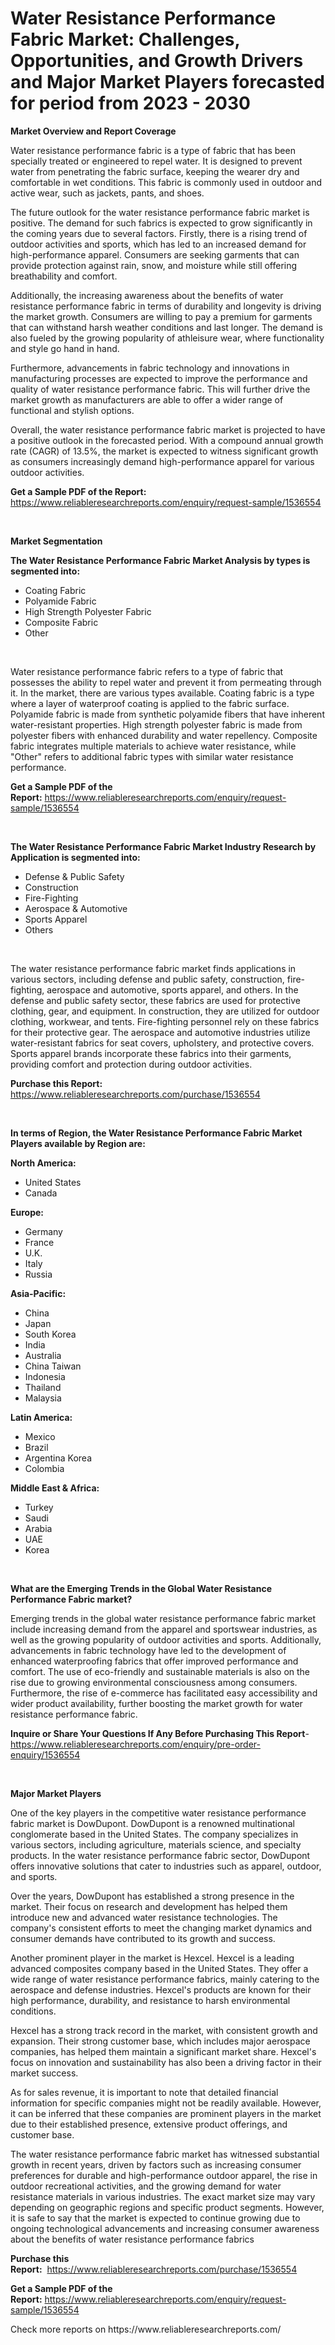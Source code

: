 <p><h1>Water Resistance Performance Fabric Market: Challenges, Opportunities, and Growth Drivers and Major Market Players forecasted for period from 2023 - 2030</h1></p><p><strong>Market Overview and Report Coverage</strong></p>
<p><p>Water resistance performance fabric is a type of fabric that has been specially treated or engineered to repel water. It is designed to prevent water from penetrating the fabric surface, keeping the wearer dry and comfortable in wet conditions. This fabric is commonly used in outdoor and active wear, such as jackets, pants, and shoes.</p><p>The future outlook for the water resistance performance fabric market is positive. The demand for such fabrics is expected to grow significantly in the coming years due to several factors. Firstly, there is a rising trend of outdoor activities and sports, which has led to an increased demand for high-performance apparel. Consumers are seeking garments that can provide protection against rain, snow, and moisture while still offering breathability and comfort.</p><p>Additionally, the increasing awareness about the benefits of water resistance performance fabric in terms of durability and longevity is driving the market growth. Consumers are willing to pay a premium for garments that can withstand harsh weather conditions and last longer. The demand is also fueled by the growing popularity of athleisure wear, where functionality and style go hand in hand.</p><p>Furthermore, advancements in fabric technology and innovations in manufacturing processes are expected to improve the performance and quality of water resistance performance fabric. This will further drive the market growth as manufacturers are able to offer a wider range of functional and stylish options.</p><p>Overall, the water resistance performance fabric market is projected to have a positive outlook in the forecasted period. With a compound annual growth rate (CAGR) of 13.5%, the market is expected to witness significant growth as consumers increasingly demand high-performance apparel for various outdoor activities.</p></p>
<p><strong>Get a Sample PDF of the Report:</strong> <a href="https://www.reliableresearchreports.com/enquiry/request-sample/1536554">https://www.reliableresearchreports.com/enquiry/request-sample/1536554</a></p>
<p>&nbsp;</p>
<p><strong>Market Segmentation</strong></p>
<p><strong>The Water Resistance Performance Fabric Market Analysis by types is segmented into:</strong></p>
<p><ul><li>Coating Fabric</li><li>Polyamide Fabric</li><li>High Strength Polyester Fabric</li><li>Composite Fabric</li><li>Other</li></ul></p>
<p>&nbsp;</p>
<p><p>Water resistance performance fabric refers to a type of fabric that possesses the ability to repel water and prevent it from permeating through it. In the market, there are various types available. Coating fabric is a type where a layer of waterproof coating is applied to the fabric surface. Polyamide fabric is made from synthetic polyamide fibers that have inherent water-resistant properties. High strength polyester fabric is made from polyester fibers with enhanced durability and water repellency. Composite fabric integrates multiple materials to achieve water resistance, while "Other" refers to additional fabric types with similar water resistance performance.</p></p>
<p><strong>Get a Sample PDF of the Report:</strong>&nbsp;<a href="https://www.reliableresearchreports.com/enquiry/request-sample/1536554">https://www.reliableresearchreports.com/enquiry/request-sample/1536554</a></p>
<p>&nbsp;</p>
<p><strong>The Water Resistance Performance Fabric Market Industry Research by Application is segmented into:</strong></p>
<p><ul><li>Defense & Public Safety</li><li>Construction</li><li>Fire-Fighting</li><li>Aerospace & Automotive</li><li>Sports Apparel</li><li>Others</li></ul></p>
<p>&nbsp;</p>
<p><p>The water resistance performance fabric market finds applications in various sectors, including defense and public safety, construction, fire-fighting, aerospace and automotive, sports apparel, and others. In the defense and public safety sector, these fabrics are used for protective clothing, gear, and equipment. In construction, they are utilized for outdoor clothing, workwear, and tents. Fire-fighting personnel rely on these fabrics for their protective gear. The aerospace and automotive industries utilize water-resistant fabrics for seat covers, upholstery, and protective covers. Sports apparel brands incorporate these fabrics into their garments, providing comfort and protection during outdoor activities.</p></p>
<p><strong>Purchase this Report:</strong>&nbsp; <a href="https://www.reliableresearchreports.com/purchase/1536554">https://www.reliableresearchreports.com/purchase/1536554</a></p>
<p>&nbsp;</p>
<p><strong>In terms of Region, the Water Resistance Performance Fabric Market Players available by Region are:</strong></p>
<p>
    <p> <strong> North America: </strong>
        <ul>
            <li>United States</li>
            <li>Canada</li>
        </ul>
        </p> 
    <p> <strong> Europe: </strong>
        <ul>
            <li>Germany</li>
            <li>France</li>
            <li>U.K.</li>
            <li>Italy</li>
            <li>Russia</li>
        </ul>
        </p> 
    <p> <strong> Asia-Pacific: </strong>
        <ul>
            <li>China</li>
            <li>Japan</li>
            <li>South Korea</li>
            <li>India</li>
            <li>Australia</li>
            <li>China Taiwan</li>
            <li>Indonesia</li>
            <li>Thailand</li>
            <li>Malaysia</li>
        </ul>
        </p> 
    <p> <strong> Latin America: </strong>
        <ul>
            <li>Mexico</li>
            <li>Brazil</li>
            <li>Argentina Korea</li>
            <li>Colombia</li>
        </ul>
        </p> 
    <p> <strong> Middle East & Africa: </strong>
        <ul>
            <li>Turkey</li>
            <li>Saudi</li>
            <li>Arabia</li>
            <li>UAE</li>
            <li>Korea</li>
        </ul>
    </p>
    </p>
<p>&nbsp;</p>
<p><strong>What are the Emerging Trends in the Global Water Resistance Performance Fabric market?</strong></p>
<p><p>Emerging trends in the global water resistance performance fabric market include increasing demand from the apparel and sportswear industries, as well as the growing popularity of outdoor activities and sports. Additionally, advancements in fabric technology have led to the development of enhanced waterproofing fabrics that offer improved performance and comfort. The use of eco-friendly and sustainable materials is also on the rise due to growing environmental consciousness among consumers. Furthermore, the rise of e-commerce has facilitated easy accessibility and wider product availability, further boosting the market growth for water resistance performance fabric.</p></p>
<p><strong>Inquire or Share Your Questions If Any Before Purchasing This Report</strong>- <a href="https://www.reliableresearchreports.com/enquiry/pre-order-enquiry/1536554">https://www.reliableresearchreports.com/enquiry/pre-order-enquiry/1536554</a></p>
<p>&nbsp;</p>
<p><strong>Major Market Players</strong></p>
<p><p>One of the key players in the competitive water resistance performance fabric market is DowDupont. DowDupont is a renowned multinational conglomerate based in the United States. The company specializes in various sectors, including agriculture, materials science, and specialty products. In the water resistance performance fabric sector, DowDupont offers innovative solutions that cater to industries such as apparel, outdoor, and sports.</p><p>Over the years, DowDupont has established a strong presence in the market. Their focus on research and development has helped them introduce new and advanced water resistance technologies. The company's consistent efforts to meet the changing market dynamics and consumer demands have contributed to its growth and success.</p><p>Another prominent player in the market is Hexcel. Hexcel is a leading advanced composites company based in the United States. They offer a wide range of water resistance performance fabrics, mainly catering to the aerospace and defense industries. Hexcel's products are known for their high performance, durability, and resistance to harsh environmental conditions.</p><p>Hexcel has a strong track record in the market, with consistent growth and expansion. Their strong customer base, which includes major aerospace companies, has helped them maintain a significant market share. Hexcel's focus on innovation and sustainability has also been a driving factor in their market success.</p><p>As for sales revenue, it is important to note that detailed financial information for specific companies might not be readily available. However, it can be inferred that these companies are prominent players in the market due to their established presence, extensive product offerings, and customer base.</p><p>The water resistance performance fabric market has witnessed substantial growth in recent years, driven by factors such as increasing consumer preferences for durable and high-performance outdoor apparel, the rise in outdoor recreational activities, and the growing demand for water resistance materials in various industries. The exact market size may vary depending on geographic regions and specific product segments. However, it is safe to say that the market is expected to continue growing due to ongoing technological advancements and increasing consumer awareness about the benefits of water resistance performance fabrics</p></p>
<p><strong>Purchase this Report:</strong>&nbsp;&nbsp;<a href="https://www.reliableresearchreports.com/purchase/1536554">https://www.reliableresearchreports.com/purchase/1536554</a></p>
<p></p>
<p><strong>Get a Sample PDF of the Report:</strong>&nbsp;<a href="https://www.reliableresearchreports.com/enquiry/request-sample/1536554">https://www.reliableresearchreports.com/enquiry/request-sample/1536554</a></p>
<p>Check more reports on https://www.reliableresearchreports.com/</p>